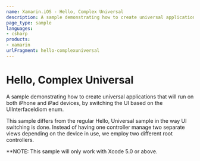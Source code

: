 ```yaml
---
name: Xamarin.iOS - Hello, Complex Universal
description: A sample demonstrating how to create universal applications that will run on both iPhone and iPad devices, by switching the UI based on the...
page_type: sample
languages:
- csharp
products:
- xamarin
urlFragment: hello-complexuniversal
---
```

# Hello, Complex Universal

A sample demonstrating how to create universal applications that
will run on both iPhone and iPad devices, by switching the UI based
on the UIInterfaceIdiom enum.

This sample differs from the regular Hello, Universal sample in the
way UI switching is done. Instead of having one controller manage
two separate views depending on the device in use, we employ two
different root controllers.

**NOTE: This sample will only work with Xcode 5.0 or above.
